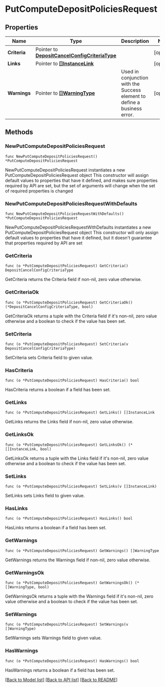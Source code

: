 # PutComputeDepositPoliciesRequest

## Properties

Name | Type | Description | Notes
------------ | ------------- | ------------- | -------------
**Criteria** | Pointer to [**DepositCancelConfigCriteriaType**](DepositCancelConfigCriteriaType.md) |  | [optional] 
**Links** | Pointer to [**[]InstanceLink**](InstanceLink.md) |  | [optional] 
**Warnings** | Pointer to [**[]WarningType**](WarningType.md) | Used in conjunction with the Success element to define a business error. | [optional] 

## Methods

### NewPutComputeDepositPoliciesRequest

`func NewPutComputeDepositPoliciesRequest() *PutComputeDepositPoliciesRequest`

NewPutComputeDepositPoliciesRequest instantiates a new PutComputeDepositPoliciesRequest object
This constructor will assign default values to properties that have it defined,
and makes sure properties required by API are set, but the set of arguments
will change when the set of required properties is changed

### NewPutComputeDepositPoliciesRequestWithDefaults

`func NewPutComputeDepositPoliciesRequestWithDefaults() *PutComputeDepositPoliciesRequest`

NewPutComputeDepositPoliciesRequestWithDefaults instantiates a new PutComputeDepositPoliciesRequest object
This constructor will only assign default values to properties that have it defined,
but it doesn't guarantee that properties required by API are set

### GetCriteria

`func (o *PutComputeDepositPoliciesRequest) GetCriteria() DepositCancelConfigCriteriaType`

GetCriteria returns the Criteria field if non-nil, zero value otherwise.

### GetCriteriaOk

`func (o *PutComputeDepositPoliciesRequest) GetCriteriaOk() (*DepositCancelConfigCriteriaType, bool)`

GetCriteriaOk returns a tuple with the Criteria field if it's non-nil, zero value otherwise
and a boolean to check if the value has been set.

### SetCriteria

`func (o *PutComputeDepositPoliciesRequest) SetCriteria(v DepositCancelConfigCriteriaType)`

SetCriteria sets Criteria field to given value.

### HasCriteria

`func (o *PutComputeDepositPoliciesRequest) HasCriteria() bool`

HasCriteria returns a boolean if a field has been set.

### GetLinks

`func (o *PutComputeDepositPoliciesRequest) GetLinks() []InstanceLink`

GetLinks returns the Links field if non-nil, zero value otherwise.

### GetLinksOk

`func (o *PutComputeDepositPoliciesRequest) GetLinksOk() (*[]InstanceLink, bool)`

GetLinksOk returns a tuple with the Links field if it's non-nil, zero value otherwise
and a boolean to check if the value has been set.

### SetLinks

`func (o *PutComputeDepositPoliciesRequest) SetLinks(v []InstanceLink)`

SetLinks sets Links field to given value.

### HasLinks

`func (o *PutComputeDepositPoliciesRequest) HasLinks() bool`

HasLinks returns a boolean if a field has been set.

### GetWarnings

`func (o *PutComputeDepositPoliciesRequest) GetWarnings() []WarningType`

GetWarnings returns the Warnings field if non-nil, zero value otherwise.

### GetWarningsOk

`func (o *PutComputeDepositPoliciesRequest) GetWarningsOk() (*[]WarningType, bool)`

GetWarningsOk returns a tuple with the Warnings field if it's non-nil, zero value otherwise
and a boolean to check if the value has been set.

### SetWarnings

`func (o *PutComputeDepositPoliciesRequest) SetWarnings(v []WarningType)`

SetWarnings sets Warnings field to given value.

### HasWarnings

`func (o *PutComputeDepositPoliciesRequest) HasWarnings() bool`

HasWarnings returns a boolean if a field has been set.


[[Back to Model list]](../README.md#documentation-for-models) [[Back to API list]](../README.md#documentation-for-api-endpoints) [[Back to README]](../README.md)



